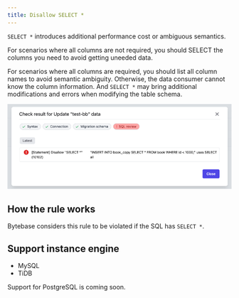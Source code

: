 ```yaml
---
title: Disallow SELECT *
---
```


`SELECT *` introduces additional performance cost or ambiguous semantics.

For scenarios where all columns are not required, you should SELECT the columns you need to avoid getting uneeded data.

For scenarios where all columns are required, you should list all column names to avoid semantic ambiguity. Otherwise, the data consumer cannot know the column information. And `SELECT *` may bring additional modifications and errors when modifying the table schema.

![schema-review-query-select-no-select-all](/static/docs-assets/schema-review-query-select-no-select-all.png)

## How the rule works

Bytebase considers this rule to be violated if the SQL has `SELECT *`.

## Support instance engine

- MySQL
- TiDB

Support for PostgreSQL is coming soon.